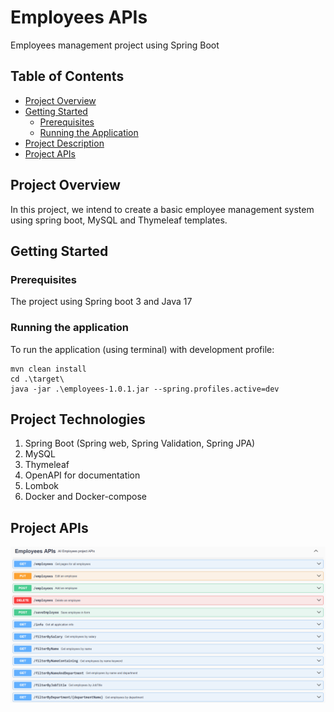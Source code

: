 # Employees APIs
Employees management project using Spring Boot

## Table of Contents

- [Project Overview](#project-overview)
- [Getting Started](#getting-started)
    - [Prerequisites](#prerequisites)
    - [Running the Application](#running-the-application)
- [Project Description](#project-description)
- [Project APIs](#project-APIs)

## Project Overview

In this project, we intend to create a basic employee management system using spring boot, MySQL and Thymeleaf templates.
## Getting Started

### Prerequisites
The project using Spring boot 3 and Java 17

### Running the application
To run the application (using terminal) with development profile:

    mvn clean install 
    cd .\target\
    java -jar .\employees-1.0.1.jar --spring.profiles.active=dev

## Project Technologies

1. Spring Boot (Spring web, Spring Validation, Spring JPA)
2. MySQL 
3. Thymeleaf
4. OpenAPI for documentation
5. Lombok
6. Docker and Docker-compose


## Project APIs
![screenshot](employees.png)
